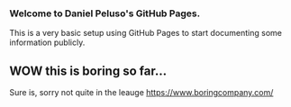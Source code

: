 ### Welcome to Daniel Peluso's GitHub Pages.
This is a very basic setup using GitHub Pages to start documenting some information publicly.

## WOW this is boring so far...
Sure is, sorry not quite in the leauge https://www.boringcompany.com/